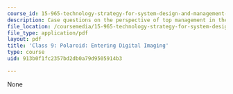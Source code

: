 ```yaml
---
course_id: 15-965-technology-strategy-for-system-design-and-management-spring-2009
description: Case questions on the perspective of top management in the Polaroid case.
file_location: /coursemedia/15-965-technology-strategy-for-system-design-and-management-spring-2009/913b0f1fc2357bd2db0a79d9505914b3_MIT15_965S09_case09.pdf
file_type: application/pdf
layout: pdf
title: 'Class 9: Polaroid: Entering Digital Imaging'
type: course
uid: 913b0f1fc2357bd2db0a79d9505914b3

---
```

None